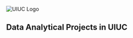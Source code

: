![UIUC Logo](https://github.com/Abby7LIU/Data-Analytical-projects-in-UIUC/blob/master/UI.png)
## Data Analytical Projects in UIUC

